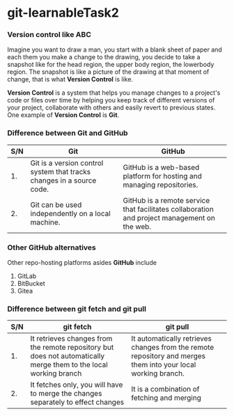 # git-learnableTask2

### Version control like ABC
Imagine you want to draw a man, you start with a blank sheet of paper and each them you make a change to the drawing, you decide to take a snapshot like for the head region, the upper body region, the lowerbody region. The snapshot is like a picture of the drawing at that moment of change, that is what **Version Control** is like.

**Version Control** is a system that helps you manage changes to a project's code or files over time by helping you keep track of different versions of your project, collaborate with others and easily revert to previous states. One example of **Version Control** is **Git**.

### Difference between Git and GitHub
| S/N | Git | GitHub |
| -- | ------- | ------|
| 1.| Git is a version control system that tracks changes in a source code. | GitHub is a web-based platform for hosting and managing repositories.
| 2. | Git can be used independently on a local machine. | GitHub is a remote service that facilitates collaboration and project management on the web.

### Other **GitHub** alternatives
Other repo-hosting platforms asides **GitHub** include
1. GitLab
2. BitBucket
3. Gitea

### Difference between git fetch and git pull
| S/N | git fetch | git pull |
| -- | ------ | ------ |
| 1. | It retrieves changes from the remote repository but does not automatically merge them to the local working branch | It automatically retrieves changes from the remote repository and merges them into your local working branch.|
| 2. | It fetches only, you will have to merge the changes separately to effect changes | It is a combination of fetching and merging |

